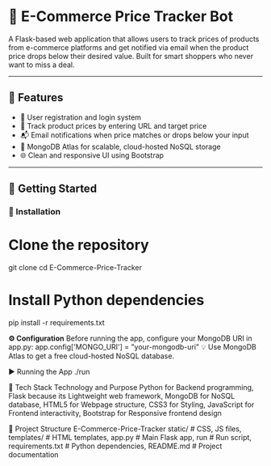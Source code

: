 # 🛒 E-Commerce Price Tracker Bot

A Flask-based web application that allows users to track prices of products from e-commerce platforms and get notified via email when the product price drops below their desired value. Built for smart shoppers who never want to miss a deal.

---

## 📌 Features

- 🔐 User registration and login system
- 🎯 Track product prices by entering URL and target price
- 📬 Email notifications when price matches or drops below your input
- 💾 MongoDB Atlas for scalable, cloud-hosted NoSQL storage
- 🌐 Clean and responsive UI using Bootstrap

---

## 🚀 Getting Started

### 🔧 Installation
# Clone the repository
git clone <repo-url>
cd E-Commerce-Price-Tracker

# Install Python dependencies
pip install -r requirements.txt

**⚙️ Configuration**
Before running the app, configure your MongoDB URI in app.py:
app.config['MONGO_URI'] = "your-mongodb-uri"
💡 Use MongoDB Atlas to get a free cloud-hosted NoSQL database.

▶️ Running the App
./run

🧪 Tech Stack
Technology and Purpose
Python for Backend programming,
Flask because its Lightweight web framework,
MongoDB for NoSQL database,
HTML5 for Webpage structure,
CSS3 for Styling,
JavaScript for Frontend interactivity,
Bootstrap for Responsive frontend design

📁 Project Structure
E-Commerce-Price-Tracker
static/             # CSS, JS files,
templates/          # HTML templates,
app.py              # Main Flask app,
run                 # Run script,
requirements.txt    # Python dependencies,
README.md           # Project documentation

